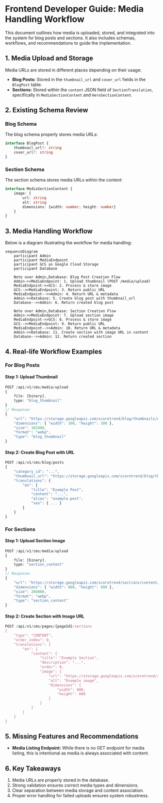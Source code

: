 # Frontend Developer Guide: Media Handling Workflow

This document outlines how media is uploaded, stored, and integrated into the system for blog posts and sections. It also includes schemas, workflows, and recommendations to guide the implementation.

## 1. Media Upload and Storage

Media URLs are stored in different places depending on their usage:

-   **Blog Posts:** Stored in the `thumbnail_url` and `cover_url` fields in the `BlogPost` table.
-   **Sections:** Stored within the `content` JSON field of `SectionTranslation`, specifically in `MediaSectionContent` and `HeroSectionContent`.

## 2. Existing Schema Review

### Blog Schema

The blog schema properly stores media URLs:

```typescript
interface BlogPost {
	thumbnail_url?: string
	cover_url?: string
}
```

### Section Schema

The section schema stores media URLs within the content:

```typescript
interface MediaSectionContent {
	image: {
		url: string
		alt: string
		dimensions: {width: number; height: number}
	}
}
```

## 3. Media Handling Workflow

Below is a diagram illustrating the workflow for media handling:

```mermaid
sequenceDiagram
    participant Admin
    participant MediaEndpoint
    participant GCS as Google Cloud Storage
    participant Database

    Note over Admin,Database: Blog Post Creation Flow
    Admin->>MediaEndpoint: 1. Upload thumbnail (POST /media/upload)
    MediaEndpoint->>GCS: 2. Process & store image
    GCS-->>MediaEndpoint: 3. Return public URL
    MediaEndpoint-->>Admin: 4. Return URL & metadata
    Admin->>Database: 5. Create blog post with thumbnail_url
    Database-->>Admin: 6. Return created blog post

    Note over Admin,Database: Section Creation Flow
    Admin->>MediaEndpoint: 7. Upload section image
    MediaEndpoint->>GCS: 8. Process & store image
    GCS-->>MediaEndpoint: 9. Return public URL
    MediaEndpoint-->>Admin: 10. Return URL & metadata
    Admin->>Database: 11. Create section with image URL in content
    Database-->>Admin: 12. Return created section
```

## 4. Real-life Workflow Examples

### For Blog Posts

#### Step 1: Upload Thumbnail

```typescript
POST /api/v1/cms/media/upload
{
    file: [binary],
    type: "blog_thumbnail"
}
// Response:
{
    "url": "https://storage.googleapis.com/scoretrend/blog/thumbnails/example.webp",
    "dimensions": { "width": 300, "height": 300 },
    "size": 102400,
    "format": "webp",
    "type": "blog_thumbnail"
}
```

#### Step 2: Create Blog Post with URL

```typescript
POST /api/v1/cms/blog/posts
{
    "category_id": "...",
    "thumbnail_url": "https://storage.googleapis.com/scoretrend/blog/thumbnails/example.webp",
    "translations": {
        "en": {
            "title": "Example Post",
            "content": "...",
            "alias": "example-post",
            "seo": { ... }
        }
    }
}
```

### For Sections

#### Step 1: Upload Section Image

```typescript
POST /api/v1/cms/media/upload
{
    file: [binary],
    type: "section_content"
}
// Response:
{
    "url": "https://storage.googleapis.com/scoretrend/sections/content/example.webp",
    "dimensions": { "width": 800, "height": 600 },
    "size": 204800,
    "format": "webp",
    "type": "section_content"
}
```

#### Step 2: Create Section with Image URL

```typescript
POST /api/v1/cms/pages/{pageId}/sections
{
    "type": "CONTENT",
    "order_index": 0,
    "translations": {
        "en": {
            "content": {
                "title": "Example Section",
                "description": "...",
                "order": 0,
                "image": {
                    "url": "https://storage.googleapis.com/scoretrend/sections/content/example.webp",
                    "alt": "Example image",
                    "dimensions": {
                        "width": 800,
                        "height": 600
                    }
                }
            }
        }
    }
}
```

## 5. Missing Features and Recommendations

-   **Media Listing Endpoint:**
    While there is no GET endpoint for media listing, this is intentional as media is always associated with content.

## 6. Key Takeaways

1. Media URLs are properly stored in the database.
2. Strong validation ensures correct media types and dimensions.
3. Clear separation between media storage and content association.
4. Proper error handling for failed uploads ensures system robustness.
